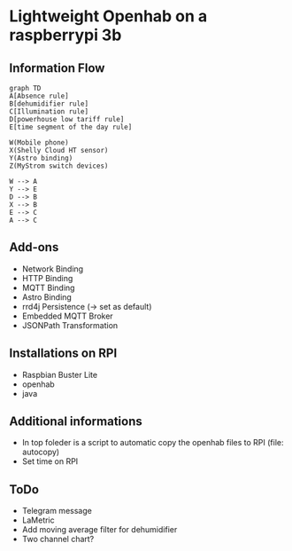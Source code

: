 # Lightweight Openhab on a raspberrypi 3b

## Information Flow

```mermaid
graph TD
A[Absence rule]
B[dehumidifier rule]
C[Illumination rule]
D[powerhouse low tariff rule]
E[time segment of the day rule]

W(Mobile phone)
X(Shelly Cloud HT sensor)
Y(Astro binding)
Z(MyStrom switch devices)

W --> A
Y --> E
D --> B
X --> B
E --> C
A --> C
```

## Add-ons

- Network Binding
- HTTP Binding
- MQTT Binding
- Astro Binding
- rrd4j Persistence (-> set as default)
- Embedded MQTT Broker
- JSONPath Transformation

## Installations on RPI

- Raspbian Buster Lite
- openhab
- java

## Additional informations

- In top foleder is a script to automatic copy the openhab files to RPI (file: autocopy)
- Set time on RPI

## ToDo

- Telegram message
- LaMetric
- Add moving average filter for dehumidifier
- Two channel chart?
